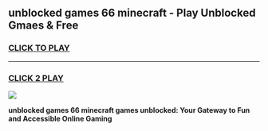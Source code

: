 
## unblocked games 66 minecraft - Play Unblocked Gmaes & Free
<h3>
<a href="https://premium.freeplayer.one?title=unblocked_games_66_minecraft&ref=20F">CLICK TO PLAY</a></h3>
<hr>

<h3>
<a href="https://premium.freeplayer.one?title=unblocked_games_66_minecraft&ref=20F">CLICK 2 PLAY</a>
  
</h3>

<a href="https://premium.freeplayer.one?title=unblocked_games_66_minecraft&ref=20F/"><img src="https://clearcache.store/games.png"></a>


**unblocked games 66 minecraft games unblocked: Your Gateway to Fun and Accessible Online Gaming**
